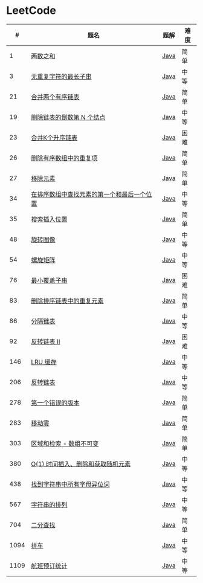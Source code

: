 LeetCode
========

| #    | 题名                                                                                                             | 题解                                                                                         | 难度  |
|------|----------------------------------------------------------------------------------------------------------------|--------------------------------------------------------------------------------------------|-----|
| 1    | [两数之和](https://leetcode.cn/problems/two-sum/)                                                                  | [Java](java/src/array/twoSum/Solution.java)                                                | 简单  |
| 3    | [无重复字符的最长子串](https://leetcode.cn/problems/longest-substring-without-repeating-characters/)                     | [Java](java/src/slidingwindow/longestSubstringWithoutRepeatingCharacters/Solution.java)    | 中等  |
| 21   | [合并两个有序链表](https://leetcode.cn/problems/merge-two-sorted-lists/)                                               | [Java](java/src/linkedlist/mergeTwoSortedLists/Solution.java)                              | 简单  |
| 19   | [删除链表的倒数第 N 个结点](https://leetcode.cn/problems/remove-nth-node-from-end-of-list/)                               | [Java](java/src/linkedlist/removeNthNodeFromEndOfList/Solution.java)                       | 中等  |
| 23   | [合并K个升序链表](https://leetcode.cn/problems/merge-k-sorted-lists/)                                                 | [Java](java/src/linkedlist/mergeKSortedLists/Solution.java)                                | 困难  |
| 26   | [删除有序数组中的重复项](https://leetcode.cn/problems/remove-duplicates-from-sorted-array/)                               | [Java](java/src/array/removeDuplicatesFromSortedArray/Solution.java)                       | 简单  |
| 27   | [移除元素](https://leetcode.cn/problems/remove-element/)                                                           | [Java](java/src/array/removeElement/Solution.java)                                         | 简单  |
| 34   | [在排序数组中查找元素的第一个和最后一个位置](https://leetcode.cn/problems/find-first-and-last-position-of-element-in-sorted-array/) | [Java](java/src/binarysearch/findFirstAndLastPositionOfElementInSortedArray/Solution.java) | 中等  |
| 35   | [搜索插入位置](https://leetcode.cn/problems/search-insert-position/)                                                 | [Java](java/src/binarysearch/searchInsertPosition/SearchInsertPosition.java)               | 简单  |
| 48   | [旋转图像](https://leetcode.cn/problems/rotate-image/)                                                             | [Java](java/src/array/rotateImage/Solution.java)                                           | 中等  |
| 54   | [螺旋矩阵](https://leetcode.cn/problems/spiral-matrix/)                                                            | [Java](java/src/array/spiralMatrix/Solution.java)                                          | 中等  |
| 76   | [最小覆盖子串](https://leetcode.cn/problems/minimum-window-substring/)                                               | [Java](java/src/slidingwindow/minimumWindowSubstring/Solution.java)                        | 困难  |
| 83   | [删除排序链表中的重复元素](https://leetcode.cn/problems/remove-duplicates-from-sorted-list/)                               | [Java](java/src/linkedlist/removeDuplicatesFromSortedList/Solution.java)                   | 简单  |
| 86   | [分隔链表](https://leetcode.cn/problems/partition-list/)                                                           | [Java](java/src/linkedlist/partitionList/Solution.java)                                    | 中等  |
| 92   | [反转链表 II](https://leetcode.cn/problems/reverse-linked-list-ii/)                                                | [Java](java/src/linkedlist/reverseLinkedList2/Solution.java)                               | 困难  |
| 146  | [LRU 缓存](https://leetcode.cn/problems/lru-cache/)                                                              | [Java](java/src/linkedlist/lruCache/LRUCache.java)                                         | 	中等 |
| 206  | [反转链表](https://leetcode.cn/problems/reverse-linked-list/)                                                      | [Java](java/src/linkedlist/reverseLinkedList/Solution.java)                                | 中等  |
| 278  | [第一个错误的版本](https://leetcode.cn/problems/first-bad-version/)                                                    | [Java](java/src/binarysearch/firstBadVersion/FirstBadVersion.java)                         | 简单  |
| 283  | [移动零](https://leetcode.cn/problems/move-zeroes/)                                                               | [Java](java/src/array/moveZeroes/Solution.java)                                            | 简单  |
| 303  | [区域和检索 - 数组不可变](https://leetcode.cn/problems/range-sum-query-immutable/)                                       | [Java](java/src/array/rangeSumQueryImmutable/NumArray.java)                                | 简单  |
| 380  | [O(1) 时间插入、删除和获取随机元素](https://leetcode.cn/problems/insert-delete-getrandom-o1/)                                | [Java](java/src/array/insertDeleteGetrandomO1/RandomizedSet.java)                          | 中等  |
| 438  | [找到字符串中所有字母异位词](https://leetcode.cn/problems/find-all-anagrams-in-a-string/)                                   | [Java](java/src/slidingwindow/findAllAnagramsInAString/Solution.java)                      | 中等  |
| 567  | [字符串的排列](https://leetcode.cn/problems/permutation-in-string/)                                                  | [Java](java/src/slidingwindow/permutationInString/Solution.java)                           | 中等  |
| 704  | [二分查找](https://leetcode.cn/problems/binary-search/)                                                            | [Java](java/src/binarysearch/binarySearch/Solution.java)                                   | 简单  |
| 1094 | [拼车](https://leetcode.cn/problems/car-pooling/)                                                                | [Java](java/src/array/carPooling/Solution.java)                                            | 中等  |
| 1109 | [航班预订统计](https://leetcode.cn/problems/corporate-flight-bookings/)                                              | [Java](java/src/array/corporateFlightBookings/Solution.java)                               | 中等  |
